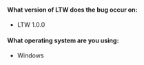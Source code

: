 <!--
# Please make sure that the issue is present in the
# develop branch of LTW before reporting.
#
# GitHub issues are only for bug reports / feature requests
# if you have a question, ask it on the Telegram community:
# https://t.me/LTW_Game
#
# or Discord Server: 
# https://discord.gg/Nxd9xs4PbN
-->

<!-- Write your issue below -->





<!-- System stats -->

#### What version of LTW does the bug occur on:
- LTW 1.0.0

#### What operating system are you using:
- Windows
